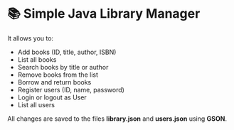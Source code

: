 # 📚 Simple Java Library Manager

It allows you to:

- Add books (ID, title, author, ISBN)
- List all books
- Search books by title or author
- Remove books from the list
- Borrow and return books
- Register users (ID, name, password)
- Login or logout as User
- List all users

All changes are saved to the files **library.json** and **users.json** using **GSON**.
